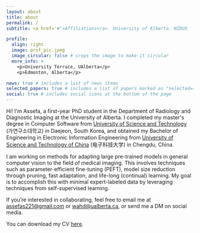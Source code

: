 ```yaml
---
layout: about
title: about
permalink: /
subtitle: <a href='#'>Affiliations</a>. University of Alberta. NIDUS

profile:
  align: right
  image: prof_pic.jpeg
  image_circular: false # crops the image to make it circular
  more_info: >
    <p>University Terrace, UAlberta</p>
    <p>Edmonton, Alberta</p>

news: true # includes a list of news items
selected_papers: true # includes a list of papers marked as "selected={true}"
social: true # includes social icons at the bottom of the page
---
```


Hi! I'm Assefa, a first-year PhD student in the Department of Radiology and Diagnostic Imaging at the University of Alberta. I completed my master's degree in Computer Software from [University of Science and Technology](https://www.ust.ac.kr/eng/) (가연구소대학교) in Daejeon, South Korea, and obtained my Bachelor of Engineering in Electronic Information Engineering from [University of Science and Technology of China](https://en.uestc.edu.cn) (电子科技大学) in Chengdu, China.

I am working on methods for adapting large pre-trained models in general computer vision to the field of medical imaging. This involves techniques such as parameter-efficient fine-tuning (PEFT), model size reduction through pruning, fast adaptation, and life-long (continual) learning. My goal is to accomplish this with minimal expert-labeled data by leveraging techniques from self-supervised learning.

If you’re interested in collaborating, feel free to email me at assefas221@gmail.com or wahd@ualberta.ca, or send me a DM on social media.


You can download my CV [here](/assets/pdf/CV_WAHD.pdf).

